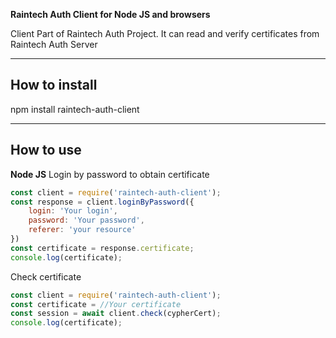 **Raintech Auth Client for Node JS and browsers**

Client Part of Raintech Auth Project. It can read and verify certificates from Raintech Auth Server

---

## How to install

npm install raintech-auth-client

---

## How to use

**Node JS**
Login by password to obtain certificate

```javascript
const client = require('raintech-auth-client');
const response = client.loginByPassword({
    login: 'Your login',
    password: 'Your password',
    referer: 'your resource'
})
const certificate = response.certificate;
console.log(certificate);
```

Check certificate

```javascript
const client = require('raintech-auth-client');
const certificate = //Your certificate
const session = await client.check(cypherCert);
console.log(certificate);
```